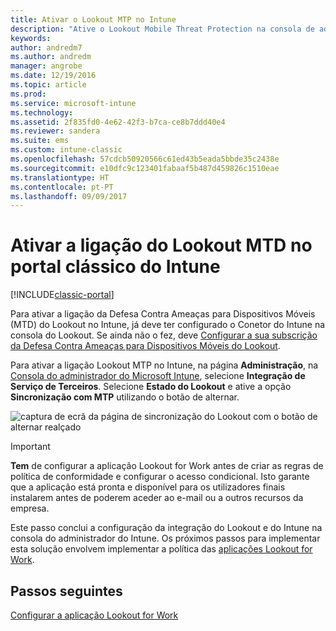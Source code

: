 ```yaml
---
title: Ativar o Lookout MTP no Intune
description: "Ative o Lookout Mobile Threat Protection na consola de administração do Intune."
keywords: 
author: andredm7
ms.author: andredm
manager: angrobe
ms.date: 12/19/2016
ms.topic: article
ms.prod: 
ms.service: microsoft-intune
ms.technology: 
ms.assetid: 2f835fd0-4e62-42f3-b7ca-ce8b7ddd40e4
ms.reviewer: sandera
ms.suite: ems
ms.custom: intune-classic
ms.openlocfilehash: 57cdcb50920566c61ed43b5eada5bbde35c2438e
ms.sourcegitcommit: e10dfc9c123401fabaaf5b487d459826c1510eae
ms.translationtype: HT
ms.contentlocale: pt-PT
ms.lasthandoff: 09/09/2017
---
```

# <a name="enable-lookout-mtd-connection-in-the-intune-classic-portal"></a>Ativar a ligação do Lookout MTD no portal clássico do Intune

[!INCLUDE[classic-portal](../includes/classic-portal.md)]

Para ativar a ligação da Defesa Contra Ameaças para Dispositivos Móveis (MTD) do Lookout no Intune, já deve ter configurado o Conetor do Intune na consola do Lookout.  Se ainda não o fez, deve [Configurar a sua subscrição da Defesa Contra Ameaças para Dispositivos Móveis do Lookout](setup-your-lookout-mtd-subscription.md).

Para ativar a ligação Lookout MTP no Intune, na página **Administração**, na [Consola do administrador do Microsoft Intune](https://manage.microsoft.com), selecione **Integração de Serviço de Terceiros**. Selecione **Estado do Lookout** e ative a opção **Sincronização com MTP** utilizando o botão de alternar.

![captura de ecrã da página de sincronização do Lookout com o botão de alternar realçado](../media/mtp/lookout-intune-synchronization.png)

>[!IMPORTANT]
> **Tem** de configurar a aplicação Lookout for Work antes de criar as regras de política de conformidade e configurar o acesso condicional. Isto garante que a aplicação está pronta e disponível para os utilizadores finais instalarem antes de poderem aceder ao e-mail ou a outros recursos da empresa.

Este passo conclui a configuração da integração do Lookout e do Intune na consola do administrador do Intune.  Os próximos passos para implementar esta solução envolvem implementar a política das [aplicações Lookout for Work](/intune-classic/deploy-use/device-threat-protection-policy).


## <a name="next-steps"></a>Passos seguintes
[Configurar a aplicação Lookout for Work ](/intune-classic/deploy-use/device-threat-protection-apps)
